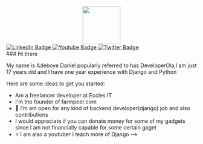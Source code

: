 <div id="header" align="center">
  <img src="https://media.giphy.com/media/M9gbBd9nbDrOTu1Mqx/giphy.gif" width="100"/>
</div>
<div id="badges-center">
  <a href="your-linkedin-URL">
    <img src="https://img.shields.io/badge/LinkedIn-blue?style=for-the-badge&logo=linkedin&logoColor=white" alt="LinkedIn Badge"/>
  </a>
  <a href="your-youtube-URL">
    <img src="https://img.shields.io/badge/YouTube-red?style=for-the-badge&logo=youtube&logoColor=white" alt="Youtube Badge"/>
  </a>
  <a href="your-twitter-URL">
    <img src="https://img.shields.io/badge/Twitter-blue?style=for-the-badge&logo=twitter&logoColor=white" alt="Twitter Badge"/>
  </a>
</div>
### Hi there

My name is Adeboye Daniel popularly referred to has DeveloperOla,I am just 17 years old and I have one year experience with Django and Python 

Here are some ideas to get you started:

- Am a freelancer developer at Eccles IT
- I'm the founder of farmpeer.com
- 👯 I’m am open for any kind of backend developer(django) job and also contributions
- I would appreciate if you can donate money for some of my gadgets since I am not financially capable for some certain gaget
- ⚡ I am also a youtuber I teach more of Django
-->
